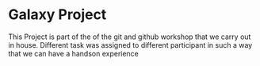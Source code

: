 # Galaxy Project
 This Project is part of the of the git and github workshop that we carry out in house.
 Different task was assigned to different participant in such a way that we can have a handson experience
